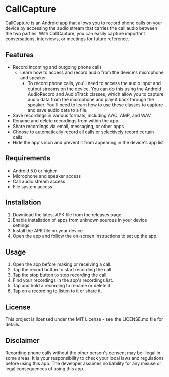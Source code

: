 # CallCapture

CallCapture is an Android app that allows you to record phone calls on your device by accessing the audio stream that carries the call audio between the two parties. With CallCapture, you can easily capture important conversations, interviews, or meetings for future reference.

## Features

- Record incoming and outgoing phone calls
  * Learn how to access and record audio from the device's microphone and speaker
     + To record phone calls, you'll need to access the audio input and output streams on the device. You can do this using the Android AudioRecord and AudioTrack classes, which allow you to capture audio data from the microphone and play it back through the speaker. You'll need to learn how to use these classes to capture and save audio data to a file.
- Save recordings in various formats, including AAC, AMR, and WAV
- Rename and delete recordings from within the app
- Share recordings via email, messaging, or other apps
- Choose to automatically record all calls or selectively record certain calls
- Hide the app's icon and prevent it from appearing in the device's app list

## Requirements

- Android 5.0 or higher
- Microphone and speaker access
- Call audio stream access
- File system access

## Installation

1. Download the latest APK file from the releases page.
2. Enable installation of apps from unknown sources in your device settings.
3. Install the APK file on your device.
4. Open the app and follow the on-screen instructions to set up the app.

## Usage

1. Open the app before making or receiving a call.
2. Tap the record button to start recording the call.
3. Tap the stop button to stop recording the call.
4. Find your recordings in the app's recordings list.
5. Tap and hold a recording to rename or delete it.
6. Tap on a recording to listen to it or share it.

## License

This project is licensed under the MIT License - see the LICENSE.md file for details.

## Disclaimer

Recording phone calls without the other person's consent may be illegal in some areas. It is your responsibility to check your local laws and regulations before using this app. The developer assumes no liability for any misuse or legal consequences of using this app.
